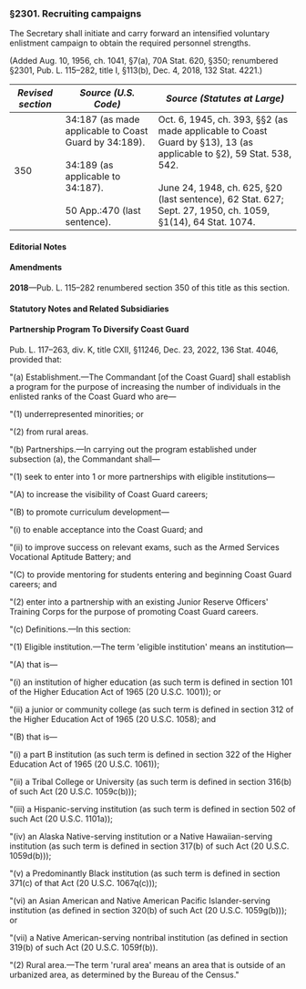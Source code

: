 ### §2301. Recruiting campaigns ###

The Secretary shall initiate and carry forward an intensified voluntary enlistment campaign to obtain the required personnel strengths.

(Added Aug. 10, 1956, ch. 1041, §7(a), 70A Stat. 620, §350; renumbered §2301, Pub. L. 115–282, title I, §113(b), Dec. 4, 2018, 132 Stat. 4221.)

|*Revised section*|                                                         *Source (U.S. Code)*                                                         |                                                                                                      *Source (Statutes at Large)*                                                                                                      |
|-----------------|--------------------------------------------------------------------------------------------------------------------------------------|----------------------------------------------------------------------------------------------------------------------------------------------------------------------------------------------------------------------------------------|
|       350       |34:187 (as made applicable to Coast Guard by 34:189).<br/><br/>34:189 (as applicable to 34:187).<br/><br/>50 App.:470 (last sentence).|Oct. 6, 1945, ch. 393, §§2 (as made applicable to Coast Guard by §13), 13 (as applicable to §2), 59 Stat. 538, 542.<br/><br/>June 24, 1948, ch. 625, §20 (last sentence), 62 Stat. 627; Sept. 27, 1950, ch. 1059, §1(14), 64 Stat. 1074.|

#### **Editorial Notes** ####

#### Amendments ####

**2018**—Pub. L. 115–282 renumbered section 350 of this title as this section.

#### **Statutory Notes and Related Subsidiaries** ####

#### Partnership Program To Diversify Coast Guard ####

Pub. L. 117–263, div. K, title CXII, §11246, Dec. 23, 2022, 136 Stat. 4046, provided that:

"(a) Establishment.—The Commandant [of the Coast Guard] shall establish a program for the purpose of increasing the number of individuals in the enlisted ranks of the Coast Guard who are—

"(1) underrepresented minorities; or

"(2) from rural areas.

"(b) Partnerships.—In carrying out the program established under subsection (a), the Commandant shall—

"(1) seek to enter into 1 or more partnerships with eligible institutions—

"(A) to increase the visibility of Coast Guard careers;

"(B) to promote curriculum development—

"(i) to enable acceptance into the Coast Guard; and

"(ii) to improve success on relevant exams, such as the Armed Services Vocational Aptitude Battery; and

"(C) to provide mentoring for students entering and beginning Coast Guard careers; and

"(2) enter into a partnership with an existing Junior Reserve Officers' Training Corps for the purpose of promoting Coast Guard careers.

"(c) Definitions.—In this section:

"(1) Eligible institution.—The term 'eligible institution' means an institution—

"(A) that is—

"(i) an institution of higher education (as such term is defined in section 101 of the Higher Education Act of 1965 (20 U.S.C. 1001)); or

"(ii) a junior or community college (as such term is defined in section 312 of the Higher Education Act of 1965 (20 U.S.C. 1058); and

"(B) that is—

"(i) a part B institution (as such term is defined in section 322 of the Higher Education Act of 1965 (20 U.S.C. 1061));

"(ii) a Tribal College or University (as such term is defined in section 316(b) of such Act (20 U.S.C. 1059c(b)));

"(iii) a Hispanic-serving institution (as such term is defined in section 502 of such Act (20 U.S.C. 1101a));

"(iv) an Alaska Native-serving institution or a Native Hawaiian-serving institution (as such term is defined in section 317(b) of such Act (20 U.S.C. 1059d(b)));

"(v) a Predominantly Black institution (as such term is defined in section 371(c) of that Act (20 U.S.C. 1067q(c)));

"(vi) an Asian American and Native American Pacific Islander-serving institution (as defined in section 320(b) of such Act (20 U.S.C. 1059g(b))); or

"(vii) a Native American-serving nontribal institution (as defined in section 319(b) of such Act (20 U.S.C. 1059f(b)).

"(2) Rural area.—The term 'rural area' means an area that is outside of an urbanized area, as determined by the Bureau of the Census."